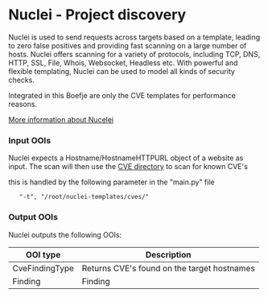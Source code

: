 # Nuclei - Project discovery

Nuclei is used to send requests across targets based on a template, leading to zero false positives
and providing fast scanning on a large number of hosts. Nuclei offers scanning for a variety of protocols,
including TCP, DNS, HTTP, SSL, File, Whois, Websocket, Headless etc. With powerful and flexible templating,
Nuclei can be used to model all kinds of security checks.

Integrated in this Boefje are only the CVE templates for performance reasons.

[More information about Nucelei](https://github.com/projectdiscovery/nuclei)

### Input OOIs

Nuclei expects a Hostname/HostnameHTTPURL object of a website as input. The scan will then use the [CVE directory](https://github.com/projectdiscovery/nuclei-templates/tree/main/cves)
to scan for known CVE's

this is handled by the following parameter in the "main.py" file

```
   "-t", "/root/nuclei-templates/cves/"
```

### Output OOIs

Nuclei outputs the following OOIs:

| OOI type       | Description                                 |
| -------------- | ------------------------------------------- |
| CveFindingType | Returns CVE's found on the target hostnames |
| Finding        | Finding                                     |
